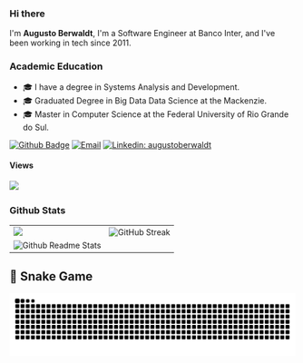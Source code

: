 ### Hi there 

I'm **Augusto Berwaldt**,  I'm a Software Engineer at Banco Inter, and I've been working in tech since 2011. 

### Academic Education
- 🎓  I have a degree in Systems Analysis and Development.
- 🎓  Graduated Degree in Big Data Data Science at the Mackenzie.
- 🎓  Master in Computer Science at the Federal University of Rio Grande do Sul.



[![Github Badge](https://img.shields.io/badge/-Github-000?style=flat-square&logo=Github&logoColor=white&link=https://github.com/augustoberwaldt/)](https://github.com/augustoberwaldt/)
[![Email](https://img.shields.io/badge/-Email-D14836?style=flat-square&logo=gmail&logoColor=white)](mailto:augusto.berwaldt@gmail.com)
[![Linkedin: augustoberwaldt](https://img.shields.io/badge/-Linkedin-blue?style=flat-square&logo=Linkedin&logoColor=white&link=https://www.linkedin.com/in/augusto-berwaldt/)](https://www.linkedin.com/in/augusto-berwaldt/)

    
#### Views  
![](https://komarev.com/ghpvc/?username=augustoberwaldt&color=blue)

    
### Github Stats  

<table>
  <tr>
    <td> <img src="https://github-readme-stats.vercel.app/api?username=augustoberwaldt&show_icons=true&theme=dark&count_private=true" /></td>
    <td> <img src="https://github-readme-streak-stats.herokuapp.com/?user=augustoberwaldt&theme=dark&hide_border=false" alt="GitHub Streak"/></td>
  </tr>
   <tr>
    <td> <img src="https://github-readme-stats.vercel.app/api/top-langs/?username=augustoberwaldt&theme=dark" alt="Github Readme Stats"/></td>
   </tr>  
 <table>



## 🐍 Snake Game
![snake gif](https://github.com/eliseufesantos/eliseufesantos/blob/output/github-snake-dark.svg?palette=github-dark)


<!--
**augustoberwaldt/augustoberwaldt** is a ✨ _special_ ✨ repository because its `README.md` (this file) appears on your GitHub profile.

Here are some ideas to get you started:

- 🔭 I’m currently working on ...
- 🌱 I’m currently learning ...
- 👯 I’m looking to collaborate on ...
- 🤔 I’m looking for help with ...
- 💬 Ask me about ...
- 📫 How to reach me: ...
- 😄 Pronouns: ...
- ⚡ Fun fact: ...
-->
